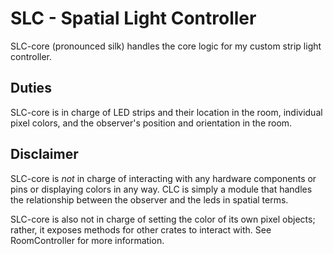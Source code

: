 # SLC - Spatial Light Controller
SLC-core (pronounced silk) handles the core logic for my custom strip light controller.

## Duties
SLC-core is in charge of LED strips and their location in the room, individual pixel colors, and the observer's position and orientation in the room.

## Disclaimer
SLC-core is *not* in charge of interacting with any hardware components or pins or displaying colors in any way. CLC is simply a module that handles the relationship between the observer and the leds in spatial terms.

SLC-core is also not in charge of setting the color of its own pixel objects; rather, it exposes methods for other crates to interact with. See RoomController for more information.
